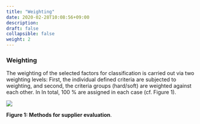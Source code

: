 ```yaml
---
title: "Weighting"
date: 2020-02-28T10:08:56+09:00
description: 
draft: false
collapsible: false
weight: 2
---
```

### Weighting

The weighting of the selected factors for classification is carried out via two weighting levels: First, the individual defined criteria are subjected to weighting, and second, the criteria groups (hard/soft) are weighted against each other. In 
In total, 100 % are assigned in each case (cf. Figure 1).

![](images/connectornav/easysupraWeb/Abb1.png)

**Figure 1: Methods for supplier evaluation**.
